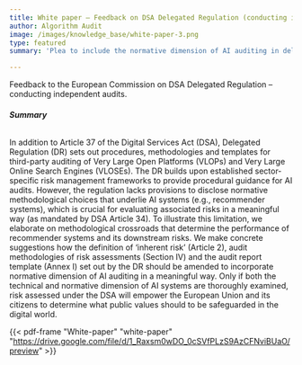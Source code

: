 ```yaml
---
title: White paper – Feedback on DSA Delegated Regulation (conducting independent audits)
author: Algorithm Audit
image: /images/knowledge_base/white-paper-3.png
type: featured
summary: 'Plea to include the normative dimension of AI auditing in delegated regulation of the Digital Services Act (DSA). Current limitations are illustrated by focussing on a recommender systems example'

---
```

Feedback to the European Commission on DSA Delegated Regulation – conducting independent audits. 

###### **Summary**
In addition to Article 37 of the Digital Services Act (DSA), Delegated Regulation (DR) sets out procedures, methodologies and templates for third-party auditing of Very Large Open Platforms (VLOPs) and Very Large Online Search Engines (VLOSEs). The DR builds upon established sector-specific risk management frameworks to provide procedural guidance for AI audits. However, the regulation lacks provisions to disclose normative methodological choices that underlie AI systems (e.g., recommender systems), which is crucial for evaluating associated risks in a meaningful way (as mandated by DSA Article 34). To illustrate this limitation, we elaborate on methodological crossroads that determine the performance of recommender systems and its downstream risks. We make concrete suggestions how the definition of ‘inherent risk’ (Article 2), audit methodologies of risk assessments (Section IV) and the audit report template (Annex I) set out by the DR should be amended to incorporate normative dimension of AI auditing in a meaningful way. Only if both the technical and normative dimension of AI systems are thoroughly examined, risk assessed under the DSA will empower the European Union and its citizens to determine what public values should to be safeguarded in the digital world.


{{< pdf-frame "White-paper" "white-paper" "https://drive.google.com/file/d/1_Raxsm0wDO_0cSVfPLzS9AzCFNviBUaO/preview" >}}
